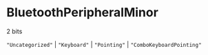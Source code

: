 # **BluetoothPeripheralMinor**
2 bits

`"Uncategorized"` | `"Keyboard"` | `"Pointing"` | `"ComboKeyboardPointing"`
